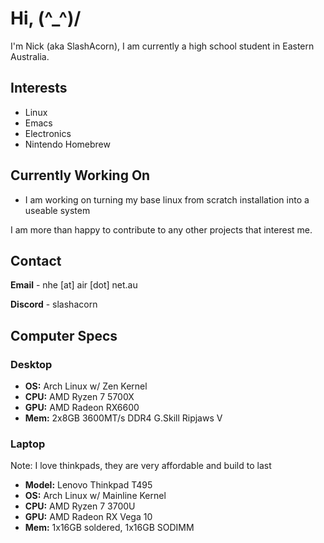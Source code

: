 # Hi,  (^_^)/
I'm Nick (aka SlashAcorn), I am currently a high school student in Eastern Australia.

<!-- Hello again! why are you snooping around in my README? -->

## Interests
- Linux
- Emacs
- Electronics
- Nintendo Homebrew


## Currently Working On
- I am working on turning my base linux from scratch installation into a useable system

I am more than happy to contribute to any other projects that interest me.

## Contact
**Email** - nhe [at] air [dot] net.au

**Discord** - slashacorn

    
## Computer Specs

### Desktop
- **OS:** Arch Linux w/ Zen Kernel
- **CPU:** AMD Ryzen 7 5700X
- **GPU:** AMD Radeon RX6600
- **Mem:** 2x8GB 3600MT/s DDR4 G.Skill Ripjaws V

### Laptop
Note: I love thinkpads, they are very affordable and build to last
- **Model:** Lenovo Thinkpad T495
- **OS:** Arch Linux w/ Mainline Kernel
- **CPU:** AMD Ryzen 7 3700U 
- **GPU:** AMD Radeon RX Vega 10
- **Mem:** 1x16GB soldered, 1x16GB SODIMM
